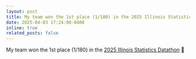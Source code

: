 ```yaml
---
layout: post
title: My team won the 1st place (1/180) in the 2025 Illinois Statistics Datathon! :smile
date: 2025-04-03 17:24:00-0400
inline: true
related_posts: false
---
```


My team won the 1st place (1/180) in the [2025 Illinois Statistics Datathon](https://stat.illinois.edu/datathon) <span class="emoji-inline">🏅</span>

<!-- <div class="image-container">
  <img src="/assets/img/DATATHON.jpg" alt="Datathon Achievement Photo">
  <div class="caption">Our team having a small celebration at Texas Roadhouse!</div>
</div> -->



